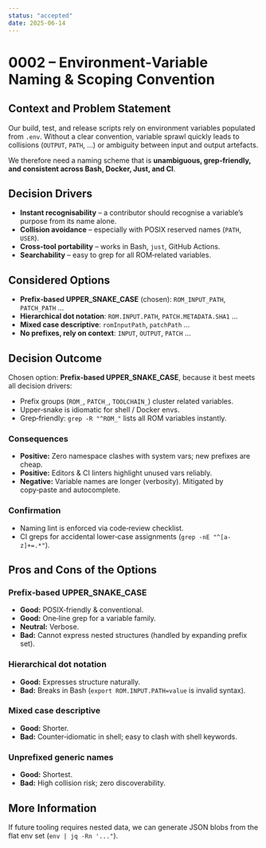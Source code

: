 ```yaml
---
status: "accepted"
date: 2025-06-14
---
```


# 0002 – Environment‑Variable Naming & Scoping Convention

## Context and Problem Statement
Our build, test, and release scripts rely on environment variables populated
from `.env`.  Without a clear convention, variable sprawl quickly leads to
collisions (`OUTPUT`, `PATH`, …) or ambiguity between input and output
artefacts.

We therefore need a naming scheme that is **unambiguous, grep‑friendly, and
consistent across Bash, Docker, Just, and CI**.

## Decision Drivers
* **Instant recognisability** – a contributor should recognise a variable’s
  purpose from its name alone.
* **Collision avoidance** – especially with POSIX reserved names (`PATH`, `USER`).
* **Cross‑tool portability** – works in Bash, `just`, GitHub Actions.
* **Searchability** – easy to grep for all ROM‑related variables.

## Considered Options
* **Prefix‑based UPPER_SNAKE_CASE** (chosen): `ROM_INPUT_PATH`, `PATCH_PATH` …
* **Hierarchical dot notation**: `ROM.INPUT.PATH`, `PATCH.METADATA.SHA1` …
* **Mixed case descriptive**: `romInputPath`, `patchPath` …
* **No prefixes, rely on context**: `INPUT`, `OUTPUT`, `PATCH` …

## Decision Outcome
Chosen option: **Prefix‑based UPPER_SNAKE_CASE**, because it best meets all
decision drivers:

* Prefix groups (`ROM_`, `PATCH_`, `TOOLCHAIN_`) cluster related variables.
* Upper‑snake is idiomatic for shell / Docker envs.
* Grep‑friendly: `grep -R "^ROM_"` lists all ROM variables instantly.

### Consequences
* **Positive:** Zero namespace clashes with system vars; new prefixes are cheap.
* **Positive:** Editors & CI linters highlight unused vars reliably.
* **Negative:** Variable names are longer (verbosity).  Mitigated by copy‑paste
  and autocomplete.

### Confirmation
* Naming lint is enforced via code‑review checklist.
* CI greps for accidental lower‑case assignments (`grep -nE "^[a-z]+=.*"`).

## Pros and Cons of the Options
### Prefix‑based UPPER_SNAKE_CASE
* **Good:** POSIX‑friendly & conventional.
* **Good:** One‑line grep for a variable family.
* **Neutral:** Verbose.
* **Bad:** Cannot express nested structures (handled by expanding prefix set).

### Hierarchical dot notation
* **Good:** Expresses structure naturally.
* **Bad:** Breaks in Bash (`export ROM.INPUT.PATH=value` is invalid syntax).

### Mixed case descriptive
* **Good:** Shorter.
* **Bad:** Counter‑idiomatic in shell; easy to clash with shell keywords.

### Unprefixed generic names
* **Good:** Shortest.
* **Bad:** High collision risk; zero discoverability.

## More Information
If future tooling requires nested data, we can generate JSON blobs from the
flat env set (`env | jq -Rn '..."`).
